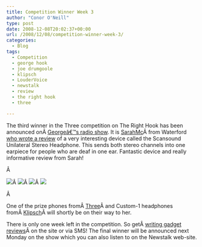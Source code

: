 ```yaml
---
title: Competition Winner Week 3
author: "Conor O'Neill"
type: post
date: 2008-12-08T20:02:37+00:00
url: /2008/12/08/competition-winner-week-3/
categories:
  - Blog
tags:
  - Competition
  - george hook
  - joe drumgoole
  - klipsch
  - LouderVoice
  - newstalk
  - review
  - the right hook
  - three

---
```

The third winner in the Three competition on The Right Hook has been announced onÂ [Georgeâ€™s radio show][1]. It is [SarahMc][2]Â from Waterford [who wrote a review][3] of a very interesting device called the Scansound Unilateral Stereo Headphone. This sends both stereo channels into one earpiece for people who are deaf in one ear. Fantastic device and really informative review from Sarah!

Â 

![][4]Â ![][5]Â ![][6]Â ![][7]

Â 

One of the prize phones fromÂ [Three][8]Â and Custom-1 headphones fromÂ [Klipsch][9]Â will shortly be on their way to her.

There is only one week left in the competition. So getÂ [writing gadget reviews][10]Â on the site or via SMS! The final winner will be announced next Monday on the show which you can also listen to on the Newstalk web-site.

 [1]: http://newstalk.ie/newstalk/programmes/6/the-right-hook.html
 [2]: http://www.loudervoice.com/people/sarahmc
 [3]: http://www.loudervoice.com/reviews/406286585
 [4]: http://www.loudervoice.com/static/images/competition/three_logo_black.gif
 [5]: http://www.loudervoice.com/static/images/competition/newstalk01.jpg
 [6]: http://www.loudervoice.com/static/images/competition/klipsch.gif
 [7]: http://www.loudervoice.com/static/images/competition/GeorgeHook.jpg
 [8]: http://www.three.ie/
 [9]: http://www.klipsch.co.uk/
 [10]: http://www.loudervoice.com/competition